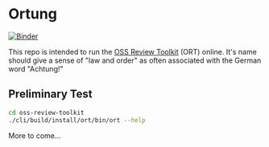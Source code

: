 # Ortung

[![Binder](https://mybinder.org/badge_logo.svg)](https://mybinder.org/v2/gh/deeplook/ortung/master) 

This repo is intended to run the [OSS Review Toolkit](https://github.com/heremaps/oss-review-toolkit)
(ORT) online. It's name should give a sense of "law and order" as often associated with the German
word "Achtung!"

## Preliminary Test

```bash
cd oss-review-toolkit
./cli/build/install/ort/bin/ort --help
```

More to come...
